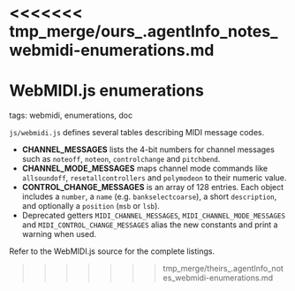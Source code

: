 <<<<<<< tmp_merge/ours_.agentInfo_notes_webmidi-enumerations.md
=======
# WebMIDI.js enumerations

tags: webmidi, enumerations, doc

`js/webmidi.js` defines several tables describing MIDI message codes.

- **CHANNEL_MESSAGES** lists the 4-bit numbers for channel messages such as `noteoff`, `noteon`, `controlchange` and `pitchbend`.
- **CHANNEL_MODE_MESSAGES** maps channel mode commands like `allsoundoff`, `resetallcontrollers` and `polymodeon` to their numeric value.
- **CONTROL_CHANGE_MESSAGES** is an array of 128 entries. Each object includes a `number`, a `name` (e.g. `bankselectcoarse`), a short `description`, and optionally a `position` (`msb` or `lsb`).
- Deprecated getters `MIDI_CHANNEL_MESSAGES`, `MIDI_CHANNEL_MODE_MESSAGES` and `MIDI_CONTROL_CHANGE_MESSAGES` alias the new constants and print a warning when used.

Refer to the WebMIDI.js source for the complete listings.
>>>>>>> tmp_merge/theirs_.agentInfo_notes_webmidi-enumerations.md
